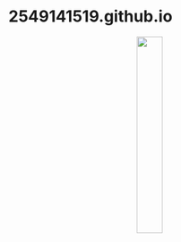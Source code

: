 # 2549141519.github.io

<div style="text-align:center;">
  <img src="https://2549141519.github.io/blogImg/埃德加·科德.png" width="30%" alt="" />
</div>

